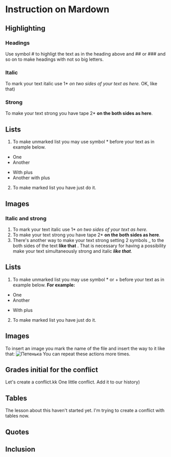 # Instruction on Mardown
## Highlighting
### Headings
Use symbol # to highligt the text as in the heading above and ## or ### and so on to make headings with not so big letters.
### Italic 
To mark your text italic use 1* *on two sides of your text as here.* OK, like that) 
### Strong
To make your text strong you have tape 2* **on the both sides as here**.
## Lists
1. To make unmarked list you may use symbol * before your text as in example below. 
* One
* Another
+ With plus
+ Another with plus
2. To make marked list you have just do it. 
## Images
### Italic and strong 
1. To mark your text italic use 1* *on two sides of your text as here.* 
2. To make your text strong you have tape 2* **on the both sides as here**.
3. There's another way to make your text strong setting 2 symbols _ to the both sides of the text __like that__ . That is necessary for having a possibility make your text simultaneously strong and italic __*like that*__.
## Lists
1. To make unmarked list you may use symbol * or + before your text as in example below. __For example:__ 
* One
* Another
+ With plus
2. To make marked list you have just do it. 
## Images
To insert an image you mark the name of the file and insert the way to it like that: 
![Петенька](%D0%9F%D0%B5%D1%82%D0%B5%D0%BD%D1%8C%D0%BA%D0%B0.jpg)
You can repeat these actions more times.
## Grades initial for the conflict
Let's create a conflict.kk
One little conflict.
Add it to our history)
## Tables 
The lesson about this haven't started yet. 
I'm trying to create a conflict with tables now.
## Quotes
## Inclusion
